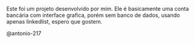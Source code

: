 Este foi um projeto desenvolvido por mim. Ele é basicamente uma conta bancária com interface grafica, porém 
sem banco de dados, usando apenas linkedlist, espero que gostem.

@antonio-217